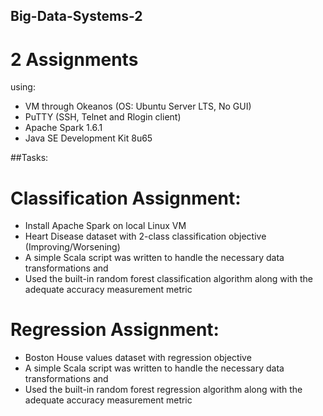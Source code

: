 ## Big-Data-Systems-2
# 2 Assignments
using: 
- VM through Okeanos (OS: Ubuntu Server LTS, No GUI)
- PuTTY (SSH, Telnet and Rlogin client)
- Apache Spark 1.6.1
- Java SE Development Kit 8u65


##Tasks:
# Classification Assignment:
- Install Apache Spark on local Linux VM
- Heart Disease dataset with 2-class classification objective (Improving/Worsening)
- A simple Scala script was written to handle the necessary data transformations and
- Used the built-in random forest classification algorithm along with the adequate accuracy measurement metric 

# Regression Assignment:
- Boston House values dataset with regression objective
- A simple Scala script was written to handle the necessary data transformations and
- Used the built-in random forest regression algorithm along with the adequate accuracy measurement metric 
